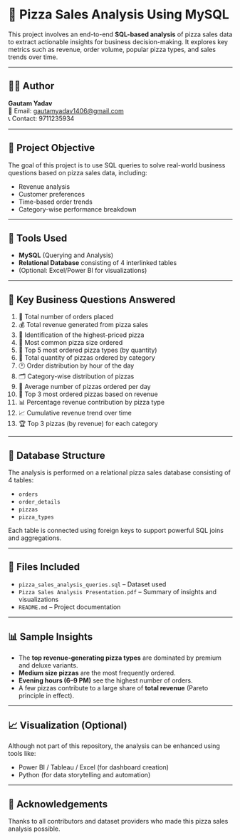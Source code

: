 # 🍕 Pizza Sales Analysis Using MySQL

This project involves an end-to-end **SQL-based analysis** of pizza sales data to extract actionable insights for business decision-making. It explores key metrics such as revenue, order volume, popular pizza types, and sales trends over time.

---

## 👨‍💻 Author

**Gautam Yadav**  
📧 Email: [gautamyadav1406@gmail.com](mailto:gautamyadav1406@gmail.com)  
📞 Contact: 9711235934  

---

## 📌 Project Objective

The goal of this project is to use SQL queries to solve real-world business questions based on pizza sales data, including:
- Revenue analysis
- Customer preferences
- Time-based order trends
- Category-wise performance breakdown

---

## 🧰 Tools Used

- **MySQL** (Querying and Analysis)
- **Relational Database** consisting of 4 interlinked tables
- (Optional: Excel/Power BI for visualizations)

---

## 🧮 Key Business Questions Answered

1. 🔢 Total number of orders placed  
2. 💰 Total revenue generated from pizza sales  
3. 🧀 Identification of the highest-priced pizza  
4. 📏 Most common pizza size ordered  
5. 🍕 Top 5 most ordered pizza types (by quantity)  
6. 🧾 Total quantity of pizzas ordered by category  
7. 🕐 Order distribution by hour of the day  
8. 🗂️ Category-wise distribution of pizzas  
9. 📅 Average number of pizzas ordered per day  
10. 💸 Top 3 most ordered pizzas based on revenue  
11. 📊 Percentage revenue contribution by pizza type  
12. 📈 Cumulative revenue trend over time  
13. 🏆 Top 3 pizzas (by revenue) for each category

---

## 🧱 Database Structure

The analysis is performed on a relational pizza sales database consisting of 4 tables:
- `orders`
- `order_details`
- `pizzas`
- `pizza_types`

Each table is connected using foreign keys to support powerful SQL joins and aggregations.

---

## 📂 Files Included

- `pizza_sales_analysis_queries.sql` – Dataset used
- `Pizza Sales Analysis Presentation.pdf` – Summary of insights and visualizations
- `README.md` – Project documentation

---

## 📊 Sample Insights

- The **top revenue-generating pizza types** are dominated by premium and deluxe variants.
- **Medium size pizzas** are the most frequently ordered.
- **Evening hours (6–9 PM)** see the highest number of orders.
- A few pizzas contribute to a large share of **total revenue** (Pareto principle in effect).

---

## 📈 Visualization (Optional)

Although not part of this repository, the analysis can be enhanced using tools like:
- Power BI / Tableau / Excel (for dashboard creation)
- Python (for data storytelling and automation)

---

## 🙏 Acknowledgements
Thanks to all contributors and dataset providers who made this pizza sales analysis possible.
